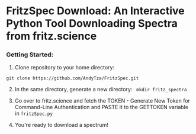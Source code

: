 # FritzSpec Download: An Interactive Python Tool Downloading Spectra from fritz.science




### Getting Started: 
1. Clone repository to your home directory: 

```
git clone https://github.com/AndyTza/FritzSpec.git
```

2. In the same directory, generate a new directory: ``` mkdir fritz_spectra```

3. Go over to fritz.science and fetch the TOKEN - Generate New Token for Command-Line Authentication and PASTE it to the  GETTOKEN variable in `fritzSpec.py`

4. You're ready to download a spectrum! 

``` python fritzSpec ZTF_ID_HERE
```


